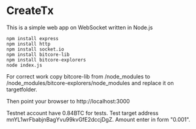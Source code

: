 # CreateTx

This is a simple web app on WebSocket written in Node.js

```
npm install express
npm install http
npm install socket.io
npm install bitcore-lib
npm install bitcore-explorers
node index.js
```
For correct work copy bitcore-lib from /node_modules to /node_modules/bitcore-explorers/node_modules  and replace it on targetfolder.

Then point your browser to http://localhost:3000

Testnet account have 0.84BTC for tests. Test target address mnYL1wrFbabjnBagYvu99kvGfE2dccjDgZ. Amount enter in form "0.001".
